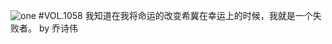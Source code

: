 ![one](http://image.wufazhuce.com/FmkUwX_-gQnL_4ueu_1TZObJwBvb)
#VOL.1058
我知道在我将命运的改变希冀在幸运上的时候，我就是一个失败者。 by 乔诗伟